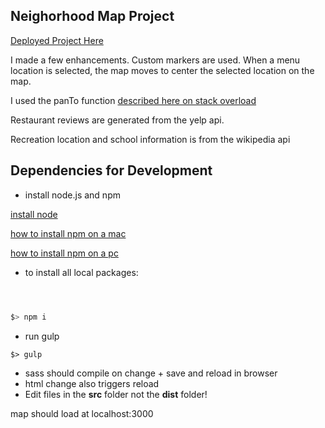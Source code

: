 ## Neighorhood Map Project

[Deployed Project Here](http://andrewtdunn.com/_fortgreenemap/)

 I made a few enhancements. Custom markers are used. When a menu location is selected, the map moves to center the selected location on the map.


I used the panTo function [described here on stack overload](http://stackoverflow.com/questions/9335150/slow-down-google-panto-function/31203045)


Restaurant reviews are generated from the yelp api.


Recreation location and school information is from the wikipedia api


## Dependencies for Development

- install node.js and npm

[install node](https://nodejs.org/en/)


[how to install npm on a mac](http://blog.teamtreehouse.com/install-node-js-npm-mac)


[how to install npm on a pc](http://blog.teamtreehouse.com/install-node-js-npm-windows)



- to install all local packages:
```bash



$> npm i


```
- run gulp
```
$> gulp
```
- sass should compile on change + save and reload in browser
- html change also triggers reload
- Edit files in the **src** folder not the **dist** folder!

map should load at localhost:3000

